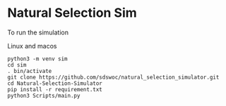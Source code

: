 # Natural Selection Sim

To run the simulation

Linux and macos

```
python3 -m venv sim
cd sim
. bin/activate
git clone https://github.com/sdswoc/natural_selection_simulator.git
cd Natural-Selection-Simulator
pip install -r requirement.txt
python3 Scripts/main.py


```

